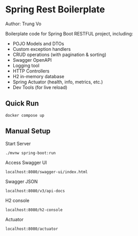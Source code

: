 # Spring Rest Boilerplate

Author: Trung Vo

Boilerplate code for Spring Boot RESTFUL project, including:

- POJO Models and DTOs
- Custom exception handlers
- CRUD operations (with pagination & sorting)
- Swagger OpenAPI
- Logging tool
- HTTP Controllers
- H2 in-memory database
- Spring Actuator (health, info, metrics, etc.)
- Dev Tools (for live reload)

## Quick Run

```
docker compose up
```

## Manual Setup

Start Server

```
./mvnw spring-boot:run
```

Access Swagger UI

```
localhost:8080/swagger-ui/index.html
```

Swagger JSON

```
localhost:8080/v3/api-docs
```

H2 console

```
localhost:8080/h2-console
```

Actuator

```
localhost:8080/actuator
```
